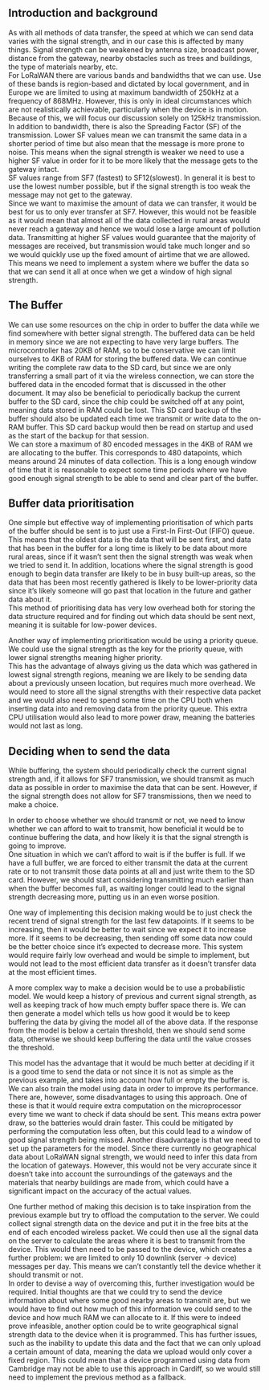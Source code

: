 ## Introduction and background
As with all methods of data transfer, the speed at which we can send data varies with the signal strength, and in our case this is affected by many things. Signal strength can be weakened by antenna size, broadcast power, distance from the gateway, nearby obstacles such as trees and buildings, the type of materials nearby, etc.  
For LoRaWAN there are various bands and bandwidths that we can use. Use of these bands is region-based and dictated by local government, and in Europe we are limited to using at maximum bandwidth of 250kHz at a frequency of 868MHz. However, this is only in ideal circumstances which are not realistically achievable, particularly when the device is in motion. Because of this, we will focus our discussion solely on 125kHz transmission.  
In addition to bandwidth, there is also the Spreading Factor (SF) of the transmission. Lower SF values mean we can transmit the same data in a shorter period of time but also mean that the message is more prone to noise. This means when the signal strength is weaker we need to use a higher SF value in order for it to be more likely that the message gets to the gateway intact.  
SF values range from SF7 (fastest) to SF12(slowest). In general it is best to use the lowest number possible, but if the signal strength is too weak the message may not get to the gateway.  
Since we want to maximise the amount of data we can transfer, it would be best for us to only ever transfer at SF7. However, this would not be feasible as it would mean that almost all of the data collected in rural areas would never reach a gateway and hence we would lose a large amount of pollution data. Transmitting at higher SF values would guarantee that the majority of messages are received, but transmission would take much longer and so we would quickly use up the fixed amount of airtime that we are allowed.  
This means we need to implement a system where we buffer the data so that we can send it all at once when we get a window of high signal strength.  



## The Buffer
We can use some resources on the chip in order to buffer the data while we find somewhere with better signal strength. The buffered data can be held in memory since we are not expecting to have very large buffers. The microcontroller has 20KB of RAM, so to be conservative we can limit ourselves to 4KB of RAM for storing the buffered data. We can continue writing the complete raw data to the SD card, but since we are only transferring a small part of it via the wireless connection, we can store the buffered data in the encoded format that is discussed in the other document. It may also be beneficial to periodically backup the current buffer to the SD card, since the chip could be switched off at any point, meaning data stored in RAM could be lost. This SD card backup of the buffer should also be updated each time we transmit or write data to the on-RAM buffer. This SD card backup would then be read on startup and used as the start of the backup for that session.  
We can store a maximum of 80 encoded messages in the 4KB of RAM we are allocating to the buffer. This corresponds to 480 datapoints, which means around 24 minutes of data collection. This is a long enough window of time that it is reasonable to expect some time periods where we have good enough signal strength to be able to send and clear part of the buffer.


## Buffer data prioritisation
One simple but effective way of implementing prioritisation of which parts of the buffer should be sent is to just use a First-In First-Out (FIFO) queue. This means that the oldest data is the data that will be sent first, and data that has been in the buffer for a long time is likely to be data about more rural areas, since if it wasn’t sent then the signal strength was weak when we tried to send it. In addition, locations where the signal strength is good enough to begin data transfer are likely to be in busy built-up areas, so the data that has been most recently gathered is likely to be lower-priority data since it’s likely someone will go past that location in the future and gather data about it.  
This method of prioritising data has very low overhead both for storing the data structure required and for finding out which data should be sent next, meaning it is suitable for low-power devices.

Another way of implementing prioritisation would be using a priority queue. We could use the signal strength as the key for the priority queue, with lower signal strengths meaning higher priority.  
This has the advantage of always giving us the data which was gathered in lowest signal strength regions, meaning we are likely to be sending data about a previously unseen location, but requires much more overhead. We would need to store all the signal strengths with their respective data packet and we would also need to spend some time on the CPU both when inserting data into and removing data from the priority queue. This extra CPU utilisation would also lead to more power draw, meaning the batteries would not last as long.


## Deciding when to send the data
While buffering, the system should periodically check the current signal strength and, if it allows for SF7 transmission, we should transmit as much data as possible in order to maximise the data that can be sent. However, if the signal strength does not allow for SF7 transmissions, then we need to make a choice.

In order to choose whether we should transmit or not, we need to know whether we can afford to wait to transmit, how beneficial it would be to continue buffering the data, and how likely it is that the signal strength is going to improve.  
One situation in which we can’t afford to wait is if the buffer is full. If we have a full buffer, we are forced to either transmit the data at the current rate or to not transmit those data points at all and just write them to the SD card. However, we should start considering transmitting much earlier than when the buffer becomes full, as waiting longer could lead to the signal strength decreasing more, putting us in an even worse position.

One way of implementing this decision making would be to just check the recent trend of signal strength for the last few datapoints. If it seems to be increasing, then it would be better to wait since we expect it to increase more. If it seems to be decreasing, then sending off some data now could be the better choice since it’s expected to decrease more. This system would require fairly low overhead and would be simple to implement, but would not lead to the most efficient data transfer as it doesn’t transfer data at the most efficient times.

A more complex way to make a decision would be to use a probabilistic model. We would keep a history of previous and current signal strength, as well as keeping track of how much empty buffer space there is. We can then generate a model which tells us how good it would be to keep buffering the data by giving the model all of the above data. If the response from the model is below a certain threshold, then we should send some data, otherwise we should keep buffering the data until the value crosses the threshold.

This model has the advantage that it would be much better at deciding if it is a good time to send the data or not since it is not as simple as the previous example, and takes into account how full or empty the buffer is. We can also train the model using data in order to improve its performance.  
There are, however, some disadvantages to using this approach. One of these is that it would require extra computation on the microprocessor every time we want to check if data should be sent. This means extra power draw, so the batteries would drain faster. This could be mitigated by performing the computation less often, but this could lead to a window of good signal strength being missed.
Another disadvantage is that we need to set up the parameters for the model. Since there currently no geographical data about LoRaWAN signal strength, we would need to infer this data from the location of gateways. However, this would not be very accurate since it doesn’t take into account the surroundings of the gateways and the materials that nearby buildings are made from, which could have a significant impact on the accuracy of the actual values.

One further method of making this decision is to take inspiration from the previous example but try to offload the computation to the server. We could collect signal strength data on the device and put it in the free bits at the end of each encoded wireless packet. We could then use all the signal data on the server to calculate the areas where it is best to transmit from the device. This would then need to be passed to the device, which creates a further problem: we are limited to only 10 downlink (server -> device) messages per day. This means we can’t constantly tell the device whether it should transmit or not.  
In order to devise a way of overcoming this, further investigation would be required. Initial thoughts are that we could try to send the device information about where some good nearby areas to transmit are, but we would have to find out how much of this information we could send to the device and how much RAM we can allocate to it. If this were to indeed prove infeasible, another option could be to write geographical signal strength data to the device when it is programmed. This has further issues, such as the inability to update this data and the fact that we can only upload a certain amount of data, meaning the data we upload would only cover a fixed region. This could mean that a device programmed using data from Cambridge may not be able to use this approach in Cardiff, so we would still need to implement the previous method as a fallback.
